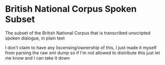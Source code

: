# British National Corpus Spoken Subset
The subset of the British National Corpus that is transcribed unscripted spoken dialogue, in plain text 

I don't claim to have any liscensing/ownership of this, I just made it myself from parsing the raw xml dump so if I'm not allowed to distribute this just let me know and I can take it down
